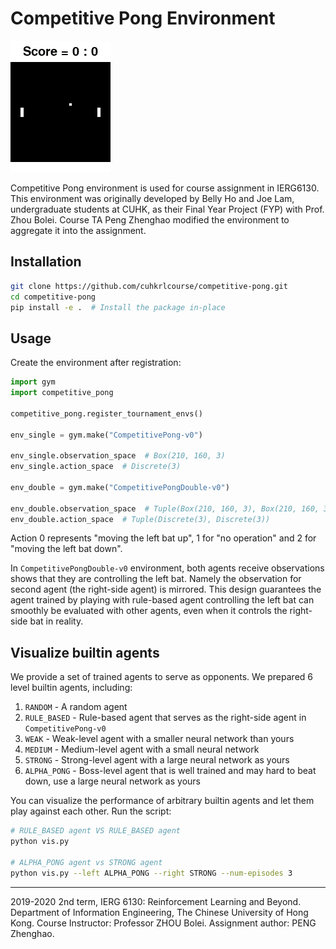 # Competitive Pong Environment

![Competitive Pong](resources/animation.gif)

Competitive Pong environment is used for course assignment in IERG6130. This environment was originally developed by Belly Ho and Joe Lam, undergraduate students at CUHK, as their Final Year Project (FYP) with Prof. Zhou Bolei. Course TA Peng Zhenghao modified the environment to aggregate it into the assignment.

## Installation

```bash
git clone https://github.com/cuhkrlcourse/competitive-pong.git
cd competitive-pong
pip install -e .  # Install the package in-place
```

## Usage

Create the environment after registration:

```python
import gym
import competitive_pong

competitive_pong.register_tournament_envs()

env_single = gym.make("CompetitivePong-v0")

env_single.observation_space  # Box(210, 160, 3)
env_single.action_space  # Discrete(3)

env_double = gym.make("CompetitivePongDouble-v0")

env_double.observation_space  # Tuple(Box(210, 160, 3), Box(210, 160, 3))
env_double.action_space  # Tuple(Discrete(3), Discrete(3))
```

Action 0 represents "moving the left bat up", 1 for "no operation" and 2 for "moving the left bat down".

In `CompetitivePongDouble-v0` environment, both agents receive observations shows that they are controlling the left bat. Namely the observation for second agent (the right-side agent) is mirrored. This design guarantees the agent trained by playing with rule-based agent controlling the left bat can smoothly be evaluated with other agents, even when it controls the right-side bat in reality.

## Visualize builtin agents

We provide a set of trained agents to serve as opponents. We prepared 6 level builtin agents, including:

1. `RANDOM` - A random agent
2. `RULE_BASED` - Rule-based agent that serves as the right-side agent in `CompetitivePong-v0`
3. `WEAK` - Weak-level agent with a smaller neural network than yours
4. `MEDIUM` - Medium-level agent with a small neural network
5. `STRONG` - Strong-level agent with a large neural network as yours
6. `ALPHA_PONG` - Boss-level agent that is well trained and may hard to beat down, use a large neural network as yours

You can visualize the performance of arbitrary builtin agents and let them play against each other. Run the script:

```bash
# RULE_BASED agent VS RULE_BASED agent
python vis.py

# ALPHA_PONG agent vs STRONG agent
python vis.py --left ALPHA_PONG --right STRONG --num-episodes 3
```



-----
2019-2020 2nd term, IERG 6130: Reinforcement Learning and Beyond. Department of Information Engineering, The Chinese University of Hong Kong. Course Instructor: Professor ZHOU Bolei. Assignment author: PENG Zhenghao.